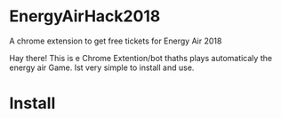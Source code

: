 # EnergyAirHack2018
 A chrome extension to get free tickets for Energy Air 2018


Hay there!
This is e Chrome Extention/bot thaths plays automaticaly the energy air Game. Ist very simple to install and use.

# Install
  

